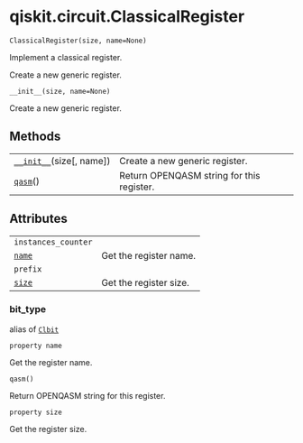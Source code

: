 <span id="qiskit-circuit-classicalregister" />

# qiskit.circuit.ClassicalRegister

<span id="undefined" />

`ClassicalRegister(size, name=None)`

Implement a classical register.

Create a new generic register.

<span id="undefined" />

`__init__(size, name=None)`

Create a new generic register.

## Methods

|                                                                                                                     |                                           |
| ------------------------------------------------------------------------------------------------------------------- | ----------------------------------------- |
| [`__init__`](#qiskit.circuit.ClassicalRegister.__init__ "qiskit.circuit.ClassicalRegister.__init__")(size\[, name]) | Create a new generic register.            |
| [`qasm`](#qiskit.circuit.ClassicalRegister.qasm "qiskit.circuit.ClassicalRegister.qasm")()                          | Return OPENQASM string for this register. |

## Attributes

|                                                                                          |                        |
| ---------------------------------------------------------------------------------------- | ---------------------- |
| `instances_counter`                                                                      |                        |
| [`name`](#qiskit.circuit.ClassicalRegister.name "qiskit.circuit.ClassicalRegister.name") | Get the register name. |
| `prefix`                                                                                 |                        |
| [`size`](#qiskit.circuit.ClassicalRegister.size "qiskit.circuit.ClassicalRegister.size") | Get the register size. |

<span id="undefined" />

### bit\_type

alias of [`Clbit`](qiskit.circuit.Clbit#qiskit.circuit.Clbit "qiskit.circuit.Clbit")

<span id="undefined" />

`property name`

Get the register name.

<span id="undefined" />

`qasm()`

Return OPENQASM string for this register.

<span id="undefined" />

`property size`

Get the register size.
